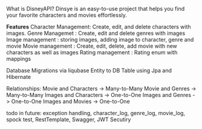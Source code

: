 
What is DisneyAPI?
Dinsye is an easy-to-use project that helps you find your favorite characters and movies effortlessly.

**Features**
Character Management: Create, edit, and delete characters with images.
Genre Managemet : Create, edit and delete genres with images
Image management : storing images, adding image to character, genre and movie
Movie management : Create, edit, delete, add movie with new characters as well as images
Rating management : Rating enum with mappings

Database Migrations via liqubase
Entity to DB Table using Jpa and Hibernate

Relationships:
Movie and Characters -> Many-to-Many
Movie and Genres -> Many-to-Many
Images and Characters -> One-to-One
Images and Genres -> One-to-One
Images and Movies -> One-to-One


todo in future:
exception handling, character_log, genre_log, movie_log, spock test, RestTemplate, Swagger, JWT Secutiry
